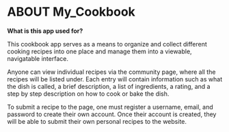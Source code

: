 # ABOUT My_Cookbook

**What is this app used for?**

This cookbook app serves as a means to organize and collect different
cooking recipes into one place and manage them into a viewable, navigatable interface.

Anyone can view individual recipes via the community page, where all the recipes 
will be listed under. Each entry will contain information such as what the dish is
called, a brief description, a list of ingredients, a rating, and a step by step description
on how to cook or bake the dish.

To submit a recipe to the page, one must register a username, email, and password to create
their own account. Once their account is created, they will be able to submit their
 own personal recipes to the website.
